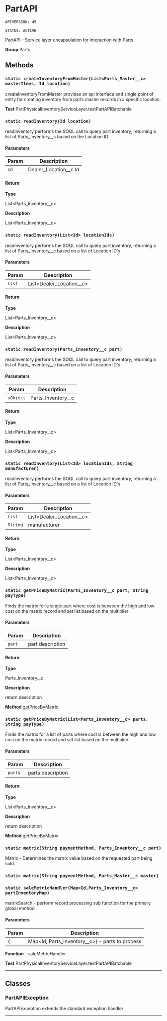 # PartAPI

`APIVERSION: 45`

`STATUS: ACTIVE`

PartAPI - Service layer encapsulation for interaction with Parts


**Group** Parts

## Methods
### `static createInventoryFromMaster(List<Parts_Master__c> masterItems, Id location)`

createInventoryFromMaster provides an api interface and single point of entry for creating inventory from parts master records in a specific location.


**Test** PartPhysicalInventoryServiceLayer.testPartAPIBatchable

### `static readInventory(Id location)`

readInventory performs the SOQL call to query part inventory, returning a list of Parts_Inventory__c based on the Location ID

#### Parameters

|Param|Description|
|---|---|
|`Id`|Dealer_Location__c.Id|

#### Return

**Type**

List&lt;Parts_Inventory__c&gt;

**Description**

List&lt;Parts_Inventory__c&gt;

### `static readInventory(List<Id> locationIds)`

readInventory performs the SOQL call to query part inventory, returning a list of Parts_Inventory__c based on a list of Location ID's

#### Parameters

|Param|Description|
|---|---|
|`List`|<Id> List<Dealer_Location__c>|

#### Return

**Type**

List&lt;Parts_Inventory__c&gt;

**Description**

List&lt;Parts_Inventory__c&gt;

### `static readInventory(Parts_Inventory__c part)`

readInventory performs the SOQL call to query part inventory, returning a list of Parts_Inventory__c based on a list of Location ID's

#### Parameters

|Param|Description|
|---|---|
|`sObject`|Parts_Inventory__c|

#### Return

**Type**

List&lt;Parts_Inventory__c&gt;

**Description**

List&lt;Parts_Inventory__c&gt;

### `static readInventory(List<Id> locationIds, String manufacturer)`

readInventory performs the SOQL call to query part inventory, returning a list of Parts_Inventory__c based on a list of Location ID's

#### Parameters

|Param|Description|
|---|---|
|`List`|<Id> List<Dealer_Location__c>|
|`String`|manufacturer|

#### Return

**Type**

List&lt;Parts_Inventory__c&gt;

**Description**

List&lt;Parts_Inventory__c&gt;

### `static getPriceByMatrix(Parts_Inventory__c part, String payType)`

Finds the matrix for a single part where cost is between the high and low cost on the matrix record and set list based on the multiplier

#### Parameters

|Param|Description|
|---|---|
|`part`|part description|

#### Return

**Type**

Parts_Inventory__c

**Description**

return description


**Method** getPriceByMatrix

### `static getPriceByMatrix(List<Parts_Inventory__c> parts, String payType)`

Finds the matrix for a list of parts where cost is between the high and low cost on the matrix record and set list based on the multiplier

#### Parameters

|Param|Description|
|---|---|
|`parts`|parts description|

#### Return

**Type**

List&lt;Parts_Inventory__c&gt;

**Description**

return description


**Method** getPriceByMatrix

### `static matrix(String paymentMethod, Parts_Inventory__c part)`

Matrix - Determines the matrix value based on the requested part being sold.

### `static matrix(String paymentMethod, Parts_Master__c master)`
### `static saleMetricHandler(Map<Id,Parts_Inventory__c> partInventoryMap)`

matrixSearch - perform record processing sub function for the primary global method

#### Parameters

|Param|Description|
|---|---|
|`{`|Map<Id, Parts_Inventory__c>} - parts to process|


**Function** - saleMetricHandler


**Test** PartPhysicalInventoryServiceLayer.testPartAPIBatchable

---
## Classes
### PartAPIException

PartAPIException extends the standard exception handler


---
